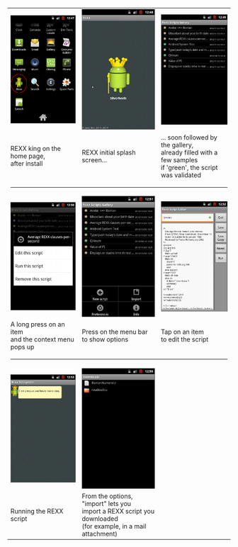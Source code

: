 <table>
<tr>
<td><img src="rexxoid00.png"/></td>
<td><img src="rexxoid01.png"/></td>
<td><img src="rexxoid02.png"/></td>
</tr>
<tr>
<td>REXX king on the home page,<br/>after install</td>
<td>REXX initial splash screen... </td>
<td>... soon followed by the gallery,<br/>
already filled with a few samples<br/>
if 'green', the script was validated
</td>
</tr>
<tr><td colspan="3"><hr/></td></tr>
<tr>
<td><img src="rexxoid03.png"/></td>
<td><img src="rexxoid04.png"/></td>
<td><img src="rexxoid05.png"/></td>
</tr>
<tr>
<td>A long press on an item<br/>and the context menu pops up</td>
<td>Press on the menu bar<br/>to show options</td>
<td>Tap on an item<br/>to edit the script</td>
</tr>
<tr><td colspan="3"><hr/></td></tr>
<tr>
<td><img src="rexxoid06.png"/></td>
<td><img src="rexxoid07.png"/></td>
<td>&nbsp;</td>
</tr>
<tr>
<td>Running the REXX script</td>
<td>From the options, "import" lets you<br/>
import a REXX script you downloaded<br/>
(for example, in a mail attachment)
<td>&nbsp;</td>
</tr>
</table>
